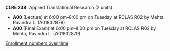 **CLRE 238**: Applied Translational Research (2 units)

- **A00** (Lecture) at 6:00 pm–8:00 pm on Tuesday at RCLAS R02 by Mehta, Ravindra L. (A01832879)
- **A00** (Final Exam) at 6:00 pm–8:00 pm on Tuesday at RCLAS R02 by Mehta, Ravindra L. (A01832879)

[Enrollment numbers over time](./CLRE238.tsv)
